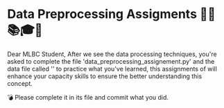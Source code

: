 # Data Preprocessing Assigments 👨‍🏫📚🎓✅

Dear MLBC Student, After we see the data processing techniques, you're asked to complete the file 'data_preprocessing_assignement.py' and the data file called '' to practice what you've learned, this assignments of will enhance your capacity skills to ensure the better understanding this concept.

💣 Please complete it in its file and commit what you did.